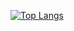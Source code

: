 [![Top Langs](https://github-readme-stats.vercel.app/api/top-langs/?username=mzacki&size_weight=0.5&count_weight=0.5&theme=dark&exclude_repo=mzacki.github.io)](https://github.com/mzacki)

<!--
**mzacki/mzacki** is a ✨ _special_ ✨ repository because its `README.md` (this file) appears on your GitHub profile.

Here are some ideas to get you started:

- 🔭 I’m currently working on ...
- 🌱 I’m currently learning ...
- 👯 I’m looking to collaborate on ...
- 🤔 I’m looking for help with ...
- 💬 Ask me about ...
- 📫 How to reach me: ...
- 😄 Pronouns: ...
- ⚡ Fun fact: ...
-->
